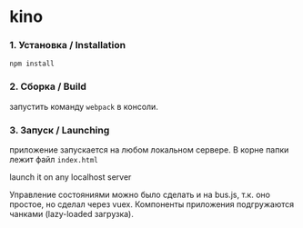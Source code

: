 # kino

### 1. Установка / Installation
`npm install`

### 2. Сборка / Build
запустить команду `webpack` в консоли.

### 3. Запуск / Launching 
приложение запускается на любом локальном сервере. В корне папки лежит файл ```index.html``` 

launch it on any localhost server


Управление состояниями можно было сделать и на bus.js, т.к. оно простое, но сделал через vuex. 
Компоненты приложения подгружаются чанками (lazy-loaded загрузка).

